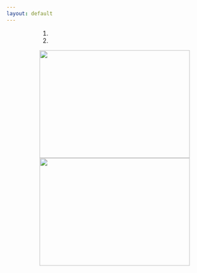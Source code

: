 ```yaml
---
layout: default
---
```

<div align="center">
<div id="screenshots" class="carousel slide" data-ride="carousel" style="width: 350px; height: 250px">
  <ol class="carousel-indicators">
    <li data-target="#screenshots" data-slide-to="0" class="active"></li>
    <li data-target="#screenshots" data-slide-to="1"></li>
  </ol>
  <div class="carousel-inner" role="listbox">
    <div class="item active">
      <img width="350px" height="250px" src="http://minetest.wiki.fc2.com/image/screenshot_1.png">
    </div>
    <div class="item">
      <img width="350px" height="250px" src="http://minetest.wiki.fc2.com/image/screenshot_2.png">
    </div>
  </div>
  <a class="left carousel-control" href="#screenshots" role="button" data-slide="prev">
    <span class="glyphicon glyphicon-chevron-left"></span>
  </a>
  <a class="right carousel-control" href="#screenshots" role="button" data-slide="next">
    <span class="glyphicon glyphicon-chevron-right"></span>
  </a>
</div>
</div>
